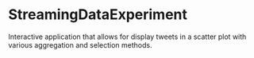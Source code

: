 # StreamingDataExperiment
Interactive application that allows for display tweets in a scatter plot with various aggregation and selection methods.
